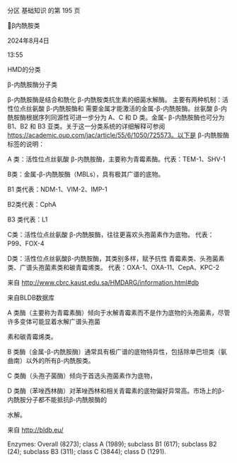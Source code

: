 分区 基础知识 的第 195 页

β内酰胺类

2024年8月4日

13:55



HMD的分类

β-内酰胺酶分子类

β-内酰胺酶是结合和酰化 β-内酰胺类抗生素的细菌水解酶。 主要有两种机制：活性位点丝氨酸 β-内酰胺酶和
需要金属才能激活的金属-β-内酰胺酶。丝氨酸 β-内酰胺酶根据序列同源性可进一步分为 A、C 和 D 类。金属-
β-内酰胺酶也可分为 B1、B2 和 B3 亚类。关于这一分类系统的详细解释可参阅
https://academic.oup.com/jac/article/55/6/1050/725573。以下是 β-内酰胺酶标签的说明：

A 类：活性位点丝氨酸 β-内酰胺酶，主要称为青霉素酶。代表：TEM-1、SHV-1

B类：金属-β-内酰胺酶（MBLs），具有极其广谱的底物。

B1 类代表：NDM-1、VIM-2、IMP-1

B2类代表：CphA

B3 类代表：L1

C类：活性位点丝氨酸 β-内酰胺酶，往往更喜欢头孢菌素作为底物。 代表：P99、FOX-4

D类：活性位点丝氨酸β-内酰胺酶，其类别多样，赋予抗性 青霉素类、头孢菌素类、广谱头孢菌素类和碳青霉烯类。
代表：OXA-1、OXA-11、CepA、KPC-2

来自 <http://www.cbrc.kaust.edu.sa/HMDARG/information.html#db>

来自BLDB数据库

A 类酶（主要称为青霉素酶）倾向于水解青霉素而不是作为底物的头孢菌素，尽管许多变体可能显着水解广谱头孢菌

素和碳青霉烯类。

B 类酶（金属-β-内酰胺酶）通常具有极广谱的底物特异性，包括除单巴坦类（氨曲南）以外的所有β-内酰胺类。

C 类酶（头孢子菌酶）倾向于首选头孢菌素作为底物，

D 类酶（苯唑西林酶）对苯唑西林和相关青霉素的底物偏好异常高。市场上的β-内酰胺分子都不能抵抗β-内酰胺酶的

水解。

来自 <http://bldb.eu/>

Enzymes:
Overall (8273); class A (1989); subclass B1 (617); subclass B2 (24); subclass B3 (311); class C (3844); class D (1291).

